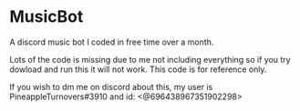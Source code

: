 # MusicBot

A discord music bot I coded in free time over a month.

Lots of the code is missing due to me not including everything so if you try dowload and run this it will not work. This code is for reference only.

If you wish to dm me on discord about this, my user is PineappleTurnovers#3910 and id: <@696438967351902298>
